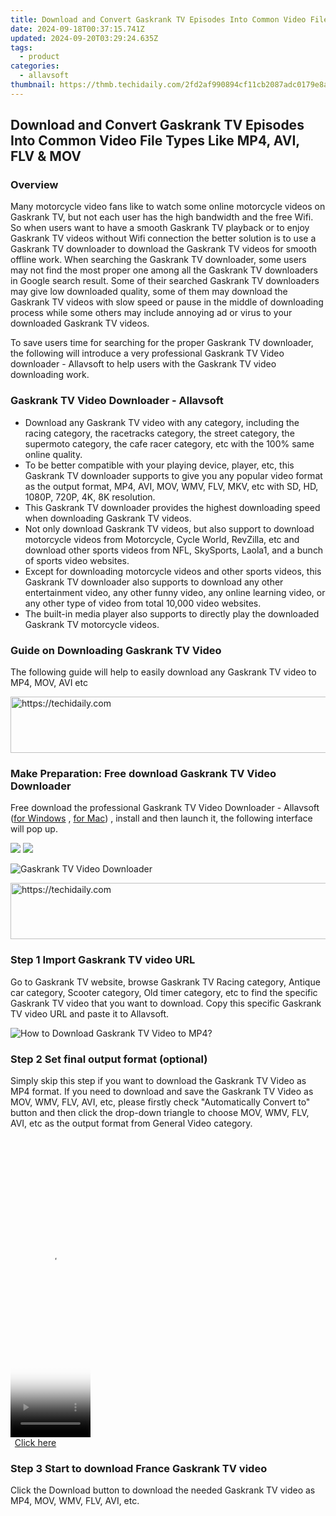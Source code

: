 ```yaml
---
title: Download and Convert Gaskrank TV Episodes Into Common Video File Types Like MP4, AVI, FLV & MOV
date: 2024-09-18T00:37:15.741Z
updated: 2024-09-20T03:29:24.635Z
tags:
  - product
categories:
  - allavsoft
thumbnail: https://thmb.techidaily.com/2fd2af990894cf11cb2087adc0179e8a43be6adf1916f6c8fc284b58583f1b79.jpg
---
```


## Download and Convert Gaskrank TV Episodes Into Common Video File Types Like MP4, AVI, FLV & MOV

### Overview

Many motorcycle video fans like to watch some online motorcycle videos on Gaskrank TV, but not each user has the high bandwidth and the free Wifi. So when users want to have a smooth Gaskrank TV playback or to enjoy Gaskrank TV videos without Wifi connection the better solution is to use a Gaskrank TV downloader to download the Gaskrank TV videos for smooth offline work. When searching the Gaskrank TV downloader, some users may not find the most proper one among all the Gaskrank TV downloaders in Google search result. Some of their searched Gaskrank TV downloaders may give low downloaded quality, some of them may download the Gaskrank TV videos with slow speed or pause in the middle of downloading process while some others may include annoying ad or virus to your downloaded Gaskrank TV videos.

To save users time for searching for the proper Gaskrank TV downloader, the following will introduce a very professional Gaskrank TV Video downloader - Allavsoft to help users with the Gaskrank TV video downloading work.

### Gaskrank TV Video Downloader - Allavsoft

* Download any Gaskrank TV video with any category, including the racing category, the racetracks category, the street category, the supermoto category, the cafe racer category, etc with the 100% same online quality.
* To be better compatible with your playing device, player, etc, this Gaskrank TV downloader supports to give you any popular video format as the output format, MP4, AVI, MOV, WMV, FLV, MKV, etc with SD, HD, 1080P, 720P, 4K, 8K resolution.
* This Gaskrank TV downloader provides the highest downloading speed when downloading Gaskrank TV videos.
* Not only download Gaskrank TV videos, but also support to download motorcycle videos from Motorcycle, Cycle World, RevZilla, etc and download other sports videos from NFL, SkySports, Laola1, and a bunch of sports video websites.
* Except for downloading motorcycle videos and other sports videos, this Gaskrank TV downloader also supports to download any other entertainment video, any other funny video, any online learning video, or any other type of video from total 10,000 video websites.
* The built-in media player also supports to directly play the downloaded Gaskrank TV motorcycle videos.

### Guide on Downloading Gaskrank TV Video

The following guide will help to easily download any Gaskrank TV video to MP4, MOV, AVI etc

<!-- affiliate ads begin -->
<a href="https://aligracehair.sjv.io/c/5597632/2087253/19272" target="_top" id="2087253">
  <img src="//a.impactradius-go.com/display-ad/19272-2087253" border="0" alt="https://techidaily.com" width="728" height="90"/>
</a>
<img height="0" width="0" src="https://aligracehair.sjv.io/i/5597632/2087253/19272" style="position:absolute;visibility:hidden;" border="0" />
<!-- affiliate ads end -->

### Make Preparation: Free download Gaskrank TV Video Downloader

Free download the professional Gaskrank TV Video Downloader - Allavsoft ([for Windows](https://tools.techidaily.com/allavsoft/products/) , [for Mac](https://tools.techidaily.com/allavsoft/products/)) , install and then launch it, the following interface will pop up.

[![](https://www.allavsoft.com/how-to/../images/how-to/free-download-win.jpg)](https://tools.techidaily.com/allavsoft/products/) [![](https://www.allavsoft.com/how-to/../images/how-to/free-download-mac.jpg)](https://tools.techidaily.com/allavsoft/products/)

![Gaskrank TV Video Downloader](https://www.allavsoft.com/how-to/../images/allavsoft/screen-shot-600.jpg)

<!-- affiliate ads begin -->
<a href="https://ephamedtechinc.pxf.io/c/5597632/2137224/26400" target="_top" id="2137224">
  <img src="//a.impactradius-go.com/display-ad/26400-2137224" border="0" alt="https://techidaily.com" width="728" height="90"/>
</a>
<img height="0" width="0" src="https://ephamedtechinc.pxf.io/i/5597632/2137224/26400" style="position:absolute;visibility:hidden;" border="0" />
<!-- affiliate ads end -->

### Step 1 Import Gaskrank TV video URL

Go to Gaskrank TV website, browse Gaskrank TV Racing category, Antique car category, Scooter category, Old timer category, etc to find the specific Gaskrank TV video that you want to download. Copy this specific Gaskrank TV video URL and paste it to Allavsoft.

![How to Download Gaskrank TV Video to MP4?](https://www.allavsoft.com/how-to/../images/how-to/download-rtmp-video/download-rtmp-video.jpg)

### Step 2 Set final output format (optional)

Simply skip this step if you want to download the Gaskrank TV Video as MP4 format. If you need to download and save the Gaskrank TV Video as MOV, WMV, FLV, AVI, etc, please firstly check "Automatically Convert to" button and then click the drop-down triangle to choose MOV, WMV, FLV, AVI, etc as the output format from General Video category.

<!-- affiliate ads begin -->
<span id="1977006">
					<video width="128" height="480" style="cursor:pointer"
           poster="//a.impactradius-go.com/display-clicktoplayimage/1977006.png"
           onclick="if(!this.playClicked){this.play();this.setAttribute('controls',true);this.playClicked=true;}">
	   <source src="//a.impactradius-go.com/display-ad/22993-1977006">
	   <img src="//a.impactradius-go.com/display-clicktoplayimage/1977006.png" style="border: none; height: 100%; width: 100%; object-fit: contain">
	</video>
	<div style="width:80px;text-align:center"><a href="javascript:window.open(decodeURIComponent('https%3A%2F%2Fhomestyler.sjv.io%2Fc%2F5597632%2F1977006%2F22993'), '_blank');void(0);">Click here</a></div>
</span>
<img height="0" width="0" src="https://imp.pxf.io/i/5597632/1977006/22993" style="position:absolute;visibility:hidden;" border="0" />
<!-- affiliate ads end -->

### Step 3 Start to download France Gaskrank TV video

Click the Download button to download the needed Gaskrank TV video as MP4, MOV, WMV, FLV, AVI, etc.

<ins class="adsbygoogle"
     style="display:block"
     data-ad-format="autorelaxed"
     data-ad-client="ca-pub-7571918770474297"
     data-ad-slot="1223367746"></ins>

<ins class="adsbygoogle"
     style="display:block"
     data-ad-client="ca-pub-7571918770474297"
     data-ad-slot="8358498916"
     data-ad-format="auto"
     data-full-width-responsive="true"></ins>
